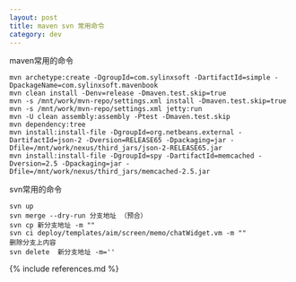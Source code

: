 ```yaml
---
layout: post
title: maven svn 常用命令
category: dev
---
```



maven常用的命令

    mvn archetype:create -DgroupId=com.sylinxsoft -DartifactId=simple -DpackageName=com.sylinxsoft.mavenbook
    mvn clean install -Denv=release -Dmaven.test.skip=true
    mvn -s /mnt/work/mvn-repo/settings.xml install -Dmaven.test.skip=true
    mvn -s /mnt/work/mvn-repo/settings.xml jetty:run
    mvn -U clean assembly:assembly -Ptest -Dmaven.test.skip
    mvn dependency:tree
    mvn install:install-file -DgroupId=org.netbeans.external -DartifactId=json-2 -Dversion=RELEASE65 -Dpackaging=jar -Dfile=/mnt/work/nexus/third_jars/json-2-RELEASE65.jar
    mvn install:install-file -DgroupId=spy -DartifactId=memcached -Dversion=2.5 -Dpackaging=jar -Dfile=/mnt/work/nexus/third_jars/memcached-2.5.jar
    
svn常用的命令 

    svn up
    svn merge --dry-run 分支地址 （预合）
    svn cp 新分支地址 -m ""
    svn ci deploy/templates/aim/screen/memo/chatWidget.vm -m ""
    删除分支上内容
    svn delete  新分支地址 -m=''

 

{% include references.md %}